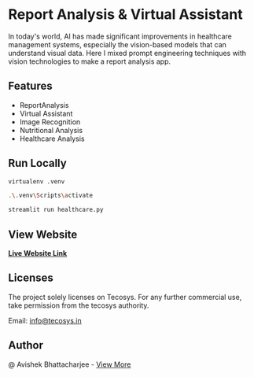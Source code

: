 # Report Analysis & Virtual Assistant

In today's world, AI has made significant improvements in healthcare management systems, especially the vision-based models that can understand visual data. Here I mixed prompt engineering techniques with vision technologies to make a report analysis app.

## Features

- ReportAnalysis
- Virtual Assistant
- Image Recognition
- Nutritional Analysis
- Healthcare Analysis

## Run Locally

```bash
virtualenv .venv
```

```bash
.\.venv\Scripts\activate
```

```bash
streamlit run healthcare.py
```

## View Website

[**Live Website Link**](https://healthanalysis.streamlit.app/)

## Licenses

The project solely licenses on Tecosys. For any further commercial use, take permission from the tecosys authority.

Email: info@tecosys.in

## Author

@ Avishek Bhattacharjee - [View More]("https://avishek.info/home")